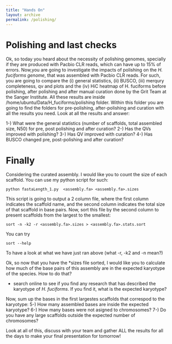 ```yaml
---
title: "Hands On"
layout: archive
permalink: /polishing/
---  
```


# Polishing and last checks

Ok, so today you heard about the necessity of polishing genomes, specially if they are produced with Pacbio CLR reads, which can have up to 15% of errors. Now,you are going to investigate the impacts of polishing on the *H. fuciforms genome*, that was assembled with Pacbio CLR reads. For such, you are going to compare the (i) general statistics, (ii) BUSCO, (iii) merqury completeness, qv and plots and the (iv) HiC heatmap of H. fuciforms before polishing, after polishing and after manual curation done by the Grit Team at the Sanger Institute. All these results are inside /home/ubuntu/Data/H_fuciforms/polishing folder. Within this folder you are going to find the folders for pre-polishing, after-polishing and curation with all the results you need. Look at all the results and answer:

1-) What were the general statistics (number of scaffolds, total assembled size, N50) for pre, post polishing and after curation?
2-) Has the QVs improved with polishing?
3-) Has QV improved with curation?
4-) Has BUSCO changed pre, post-polishing and after curation?

# Finally

Considering the curated assembly. I would like you to count the size of each scaffold. You can use my python script for such:

```console  
python fastaLength_1.py  <assembly.fa> <assembly.fa>.sizes
```  

This script is going to output a 2 column file, where the first column indicates the scaffold name, and the second column indicates the total size of that scaffold in base pairs. Now, sort this file by the second column to present scaffolds from the largest to the smallest:

```console  
sort -n -k2 -r <assembly.fa>.sizes > <assembly.fa>.stats.sort
```  

You can try 
```console  
sort --help
```

To have a look at what we have just ran above (what -r, -k2 and -n mean?)

Ok, so now that you have the \*sizes file sorted, I would like you to calculate how much of the base pairs of this assembly are in the expected karyotype of the species. How to do that?

- search online to see if you find any research that has described the karyotype of *H. fuciforms*. If you find it, what is the expected karyotype?

Now, sum up the bases in the first largestes scaffolds that correspod to the karyotype:
5-) How many assembled bases are inside the expected karyotype?
6-) How many bases were not asigned to chromosomes?
7-) Do you have any large scaffolds outside the expected number of chromosomes?

Look at all of this, discuss with your team and gather ALL the results for all the days to make your final presentation for tomorrow!
